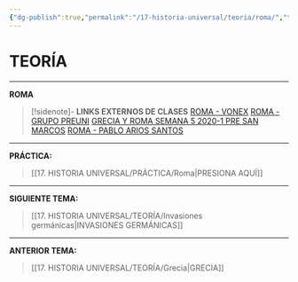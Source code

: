 ```yaml
---
{"dg-publish":true,"permalink":"/17-historia-universal/teoria/roma/","tags":["Historia","Teoría"]}
---
```


# TEORÍA
---
**ROMA**

>[!sidenote]- **LINKS EXTERNOS DE CLASES** 
>[ROMA - VONEX](https://www.youtube.com/watch?v=VYtSZiAZKXg) 
>[ROMA - GRUPO PREUNI](https://www.youtube.com/watch?v=c8DID6aurQk) 
>[GRECIA Y ROMA SEMANA 5 2020-1 PRE SAN MARCOS](https://www.youtube.com/watch?v=vP5MgDY27eE) 
>[ROMA - PABLO ARIOS SANTOS](https://www.youtube.com/watch?v=bAwak8OAuwA)




---
**PRÁCTICA:** 
>[[17. HISTORIA UNIVERSAL/PRÁCTICA/Roma\|PRESIONA AQUÍ]]

---
**SIGUIENTE TEMA:** 
>[[17. HISTORIA UNIVERSAL/TEORÍA/Invasiones germánicas\|INVASIONES GERMÁNICAS]]

---
**ANTERIOR TEMA:** 
>[[17. HISTORIA UNIVERSAL/TEORÍA/Grecia\|GRECIA]]

